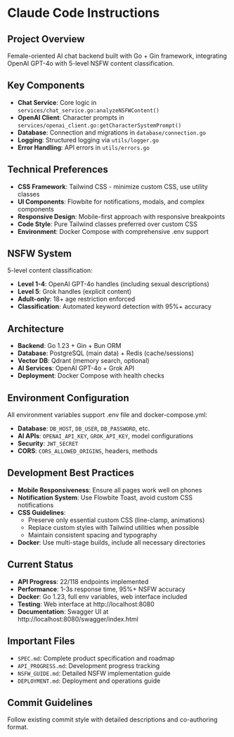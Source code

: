 # Claude Code Instructions

## Project Overview
Female-oriented AI chat backend built with Go + Gin framework, integrating OpenAI GPT-4o with 5-level NSFW content classification.

## Key Components
- **Chat Service**: Core logic in `services/chat_service.go:analyzeNSFWContent()`
- **OpenAI Client**: Character prompts in `services/openai_client.go:getCharacterSystemPrompt()`
- **Database**: Connection and migrations in `database/connection.go`
- **Logging**: Structured logging via `utils/logger.go`
- **Error Handling**: API errors in `utils/errors.go`

## Technical Preferences
- **CSS Framework**: Tailwind CSS - minimize custom CSS, use utility classes
- **UI Components**: Flowbite for notifications, modals, and complex components
- **Responsive Design**: Mobile-first approach with responsive breakpoints
- **Code Style**: Pure Tailwind classes preferred over custom CSS
- **Environment**: Docker Compose with comprehensive .env support

## NSFW System
5-level content classification:
- **Level 1-4**: OpenAI GPT-4o handles (including sexual descriptions)
- **Level 5**: Grok handles (explicit content)
- **Adult-only**: 18+ age restriction enforced
- **Classification**: Automated keyword detection with 95%+ accuracy

## Architecture
- **Backend**: Go 1.23 + Gin + Bun ORM
- **Database**: PostgreSQL (main data) + Redis (cache/sessions)
- **Vector DB**: Qdrant (memory search, optional)
- **AI Services**: OpenAI GPT-4o + Grok API
- **Deployment**: Docker Compose with health checks

## Environment Configuration
All environment variables support .env file and docker-compose.yml:
- **Database**: `DB_HOST`, `DB_USER`, `DB_PASSWORD`, etc.
- **AI APIs**: `OPENAI_API_KEY`, `GROK_API_KEY`, model configurations
- **Security**: `JWT_SECRET`
- **CORS**: `CORS_ALLOWED_ORIGINS`, headers, methods

## Development Best Practices
- **Mobile Responsiveness**: Ensure all pages work well on phones
- **Notification System**: Use Flowbite Toast, avoid custom CSS notifications
- **CSS Guidelines**: 
  - Preserve only essential custom CSS (line-clamp, animations)
  - Replace custom styles with Tailwind utilities when possible
  - Maintain consistent spacing and typography
- **Docker**: Use multi-stage builds, include all necessary directories

## Current Status
- **API Progress**: 22/118 endpoints implemented
- **Performance**: 1-3s response time, 95%+ NSFW accuracy
- **Docker**: Go 1.23, full env variables, web interface included
- **Testing**: Web interface at http://localhost:8080
- **Documentation**: Swagger UI at http://localhost:8080/swagger/index.html

## Important Files
- `SPEC.md`: Complete product specification and roadmap
- `API_PROGRESS.md`: Development progress tracking
- `NSFW_GUIDE.md`: Detailed NSFW implementation guide
- `DEPLOYMENT.md`: Deployment and operations guide

## Commit Guidelines
Follow existing commit style with detailed descriptions and co-authoring format.